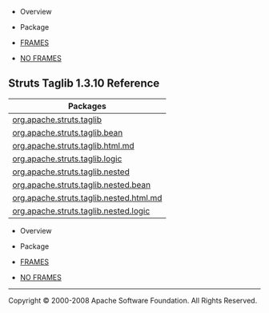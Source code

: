 -   Overview
-   Package

-   [FRAMES](index.html.md)
-   [NO FRAMES](overview-summary.html.md)

Struts Taglib 1.3.10 Reference
------------------------------

| Packages                                                                                            |
|-----------------------------------------------------------------------------------------------------|
| [org.apache.struts.taglib](org/apache/struts/taglib/package-summary.html.md)                           |
| [org.apache.struts.taglib.bean](org/apache/struts/taglib/bean/package-summary.html.md)                 |
| [org.apache.struts.taglib.html.md](org/apache/struts/taglib/html/package-summary.html)                 |
| [org.apache.struts.taglib.logic](org/apache/struts/taglib/logic/package-summary.html.md)               |
| [org.apache.struts.taglib.nested](org/apache/struts/taglib/nested/package-summary.html.md)             |
| [org.apache.struts.taglib.nested.bean](org/apache/struts/taglib/nested/bean/package-summary.html.md)   |
| [org.apache.struts.taglib.nested.html.md](org/apache/struts/taglib/nested/html/package-summary.html)   |
| [org.apache.struts.taglib.nested.logic](org/apache/struts/taglib/nested/logic/package-summary.html.md) |

-   Overview
-   Package

-   [FRAMES](index.html.md)
-   [NO FRAMES](overview-summary.html.md)

------------------------------------------------------------------------

Copyright © 2000-2008 Apache Software Foundation. All Rights Reserved.
